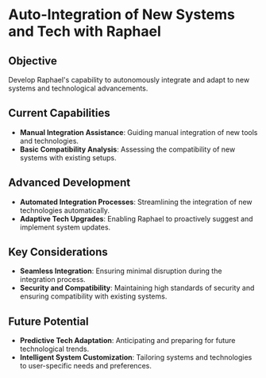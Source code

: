 # Auto-Integration of New Systems and Tech with Raphael

## Objective

Develop Raphael's capability to autonomously integrate and adapt to new systems and technological advancements.

## Current Capabilities

- **Manual Integration Assistance**: Guiding manual integration of new tools and technologies.
- **Basic Compatibility Analysis**: Assessing the compatibility of new systems with existing setups.

## Advanced Development

- **Automated Integration Processes**: Streamlining the integration of new technologies automatically.
- **Adaptive Tech Upgrades**: Enabling Raphael to proactively suggest and implement system updates.

## Key Considerations

- **Seamless Integration**: Ensuring minimal disruption during the integration process.
- **Security and Compatibility**: Maintaining high standards of security and ensuring compatibility with existing systems.

## Future Potential

- **Predictive Tech Adaptation**: Anticipating and preparing for future technological trends.
- **Intelligent System Customization**: Tailoring systems and technologies to user-specific needs and preferences.
